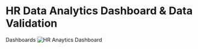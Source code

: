 # HR Data Analytics Dashboard & Data Validation
Dashboards
![HR Anaytics Dashboard](https://github.com/ZaimAzmi/zaim_portfolio/assets/76802526/02fca49e-fdbe-4441-b9db-e8beadaae576)
